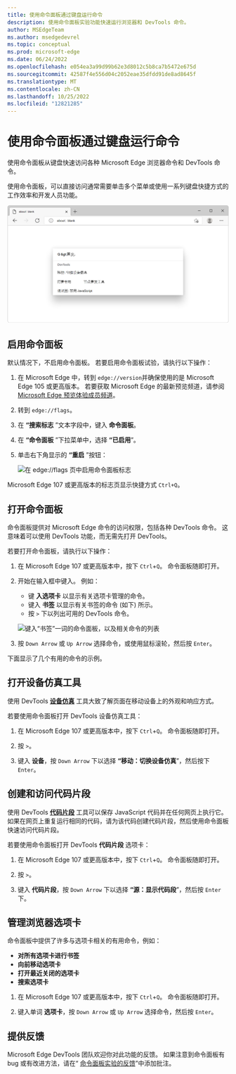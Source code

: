 ```yaml
---
title: 使用命令面板通过键盘运行命令
description: 使用命令面板实验功能快速运行浏览器和 DevTools 命令。
author: MSEdgeTeam
ms.author: msedgedevrel
ms.topic: conceptual
ms.prod: microsoft-edge
ms.date: 06/24/2022
ms.openlocfilehash: e054ea3a99d99b62e3d8012c5b8ca7b5472e675d
ms.sourcegitcommit: 42587f4e556d04c2052eae35dfdd91de8ad8645f
ms.translationtype: MT
ms.contentlocale: zh-CN
ms.lasthandoff: 10/25/2022
ms.locfileid: "12821285"
---
```

# <a name="run-commands-via-keyboard-with-command-palette"></a>使用命令面板通过键盘运行命令

使用命令面板从键盘快速访问各种 Microsoft Edge 浏览器命令和 DevTools 命令。

使用命令面板，可以直接访问通常需要单击多个菜单或使用一系列键盘快捷方式的工作效率和开发人员功能。

![显示中心内命令面板输入框的 Microsoft Edge 窗口](./media/command-palette.png)


<!-- ====================================================================== -->
## <a name="enable-command-palette"></a>启用命令面板

默认情况下，不启用命令面板。 若要启用命令面板试验，请执行以下操作：

1. 在 Microsoft Edge 中，转到 `edge://version`并确保使用的是 Microsoft Edge 105 或更高版本。  若要获取 Microsoft Edge 的最新预览频道，请参阅 [Microsoft Edge 预览体验成员频道](https://www.microsoftedgeinsider.com/en-us/download/)。

1. 转到 `edge://flags`。

1. 在 **“搜索标志** ”文本字段中，键入 **命令面板**。

1. 在 **“命令面板** ”下拉菜单中，选择 **“已启用**”。

1. 单击右下角显示的 **“重启** ”按钮：

   ![在 edge://flags 页中启用命令面板标志](./media/command-palette-flag.png)

Microsoft Edge 107 或更高版本的标志页显示快捷方式 `Ctrl+Q`。

<!-- ====================================================================== -->
## <a name="open-command-palette"></a>打开命令面板

命令面板提供对 Microsoft Edge 命令的访问权限，包括各种 DevTools 命令。 这意味着可以使用 DevTools 功能，而无需先打开 DevTools。

若要打开命令面板，请执行以下操作：

1. 在 Microsoft Edge 107 或更高版本中，按下 `Ctrl`+`Q`。  命令面板随即打开。

1. 开始在输入框中键入。 例如：
   * 键 **入选项卡** 以显示有关选项卡管理的命令。
   * 键入 **书签** 以显示有关书签的命令 (如下) 所示。
   * 按 `>` 下以列出可用的 DevTools 命令。

   ![键入“书签”一词的命令面板，以及相关命令的列表](./media/command-palette-bookmark.png)

1. 按 `Down Arrow` 或 `Up Arrow` 选择命令，或使用鼠标滚轮，然后按 `Enter`。

下面显示了几个有用的命令的示例。


<!-- ====================================================================== -->
## <a name="open-the-device-emulation-tool"></a>打开设备仿真工具

使用 DevTools [**设备仿真**](../device-mode/index.md) 工具大致了解页面在移动设备上的外观和响应方式。

若要使用命令面板打开 DevTools 设备仿真工具：

1. 在 Microsoft Edge 107 或更高版本中，按下 `Ctrl`+`Q`。 命令面板随即打开。

1. 按 `>`。

1. 键入 **设备**，按 `Down Arrow` 下以选择 **“移动：切换设备仿真**”，然后按下 `Enter`。


<!-- ====================================================================== -->
## <a name="create-and-access-snippets"></a>创建和访问代码片段

使用 DevTools [**代码片段**](../javascript/snippets.md) 工具可以保存 JavaScript 代码并在任何网页上执行它。 如果在网页上重复运行相同的代码，请为该代码创建代码片段，然后使用命令面板快速访问代码片段。

若要使用命令面板打开 DevTools **代码片段** 选项卡：

1. 在 Microsoft Edge 107 或更高版本中，按下 `Ctrl`+`Q`。 命令面板随即打开。

1. 按 `>`。

1. 键入 **代码片段**，按 `Down Arrow` 下以选择 **“源：显示代码段**”，然后按 `Enter`下。


<!-- ====================================================================== -->
## <a name="manage-browser-tabs"></a>管理浏览器选项卡

命令面板中提供了许多与选项卡相关的有用命令，例如：
*  **对所有选项卡进行书签**
*  **向前移动选项卡**
*  **打开最近关闭的选项卡**
*  **搜索选项卡**

1. 在 Microsoft Edge 107 或更高版本中，按下 `Ctrl`+`Q`。 命令面板随即打开。

1. 键入单词 **选项卡**，按 `Down Arrow` 或 `Up Arrow` 选择命令，然后按 `Enter`。


<!-- ====================================================================== -->
## <a name="provide-feedback"></a>提供反馈

Microsoft Edge DevTools 团队欢迎你对此功能的反馈。  如果注意到命令面板有 bug 或有改进方法，请在“ [命令面板实验的反馈](https://github.com/MicrosoftEdge/DevTools/issues/73)”中添加批注。
